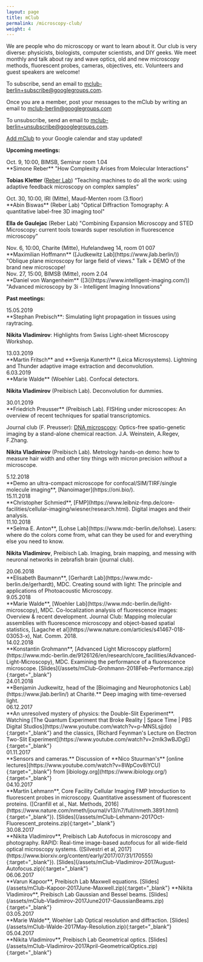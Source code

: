 ```yaml
---
layout: page
title: mClub
permalink: /microscopy-club/
weight: 4
---
```


<div class="micro-club-description">
	<p>We are people who do microscopy or want to learn about it. Our club is very diverse: physicists, biologists, computer scientists, and DIY geeks. We meet monthly and talk about ray and wave optics, old and new microscopy methods, fluorescent probes, cameras, objectives, etc. Volunteers and guest speakers are welcome! </p>
	<p>To subscribe, send an email to <a href="mailto:mclub-berlin+subscribe@googlegroups.com">mclub-berlin+subscribe@googlegroups.com</a>. </p>
	<p>Once you are a member, post your messages to the mClub by writing an email to  <a href="mailto:mclub-berlin@googlegroups.com">mclub-berlin@googlegroups.com</a></p>
	<p>To unsubscribe, send an email to <a href="mailto:mclub-berlin+unsubscribe@googlegroups.com">mclub-berlin+unsubscribe@googlegroups.com</a>. </p>
<p> <a href="https://calendar.google.com/calendar?cid=bjNwZTA3Z29hZW81djNkdmo0c2lrM2o5aWNAZ3JvdXAuY2FsZW5kYXIuZ29vZ2xlLmNvbQ">Add  mClub</a> to your Google calendar and stay updated!</p>
</div>

<div class="row">
<p><b>Upcoming meetings:</b></p>
	
<div class="col-md-2"> Oct. 9, 10:00, BIMSB, Seminar room 1.04  </div>
<div class="col-md-10" markdown="1"> 
**Simone Reber** "How Complexity Arises from Molecular Interactions"

**Tobias Kletter** ([Reber Lab](https://www.thereberlab.com/)) “Teaching machines to do all the work: using adaptive feedback microscopy on complex samples”  
</div>

<div class="col-md-2"> Oct. 30, 10:00, IRI (Mitte), Maud-Menten room (3.floor)  </div>
<div class="col-md-10" markdown="1"> 
**Abin Biswas** (Reber Lab) "Optical Diffraction Tomography: A quantitative label-free 3D imaging tool"

**Ella de Gaulejac** (Reber Lab)  "Combining Expansion Microscopy and STED Microscopy: current tools towards super resolution in fluorescence microscopy” 
</div>

<div class="col-md-2"> Nov. 6, 10:00, Charite (Mitte), Hufelandweg 14, room 01 007 </div>
<div class="col-md-10" markdown="1"> **Maximilian Hoffmann** ([Judkewitz Lab](https://www.jlab.berlin/)) "Oblique plane microscopy for large field of views." Talk + DEMO of the brand new microscope! </div>

<div class="col-md-2"> Nov. 27, 15:00, BIMSB (Mitte), room 2.04 </div>
<div class="col-md-10" markdown="1"> **Daniel von Wangenheim** ([3i](https://www.intelligent-imaging.com/)) "Advanced microscopy by 3i - Intelligent Imaging Innovations" </div>
</div>

<div class="row">
<p></p>
<p><b>Past meetings:</b></p>

<div class="col-md-2"> 15.05.2019 </div>
<div class="col-md-10" markdown="1"> 
**Stephan Prebisch**: Simulating light propagation in tissues using raytracing.

**Nikita Vladimirov**: Highlights from Swiss Light-sheet Microscopy Workshop. 
</div>

<div class="col-md-2"> 13.03.2019 </div>
<div class="col-md-10" markdown="1"> 
**Martin Fritsch** and **Svenja Kunerth** (Leica Microsystems). Lightning and Thunder adaptive image extraction and deconvolution.
</div>

<div class="col-md-2"> 6.03.2019 </div>
<div class="col-md-10" markdown="1"> 
**Marie Walde** (Woehler Lab). Confocal detectors.
	
**Nikita Vladimirov** (Preibisch Lab). Deconvolution for dummies.
</div>

<div class="col-md-2"> 30.01.2019 </div>
<div class="col-md-10" markdown="1">
**Friedrich Preusser** (Preibisch Lab). FISHing under microscopes: An overview of recent techniques for spatial transcriptomics. 

Journal club (F. Preusser): [DNA microscopy](https://doi.org/10.1101/471219): Optics-free spatio-genetic imaging by a stand-alone chemical reaction. J.A. Weinstein, A.Regev, F.Zhang.

**Nikita Vladimirov** (Preibisch Lab). Metrology hands-on demo: how to measure hair width and other tiny things with micron precision *without* a microscope.
</div>

<div class="col-md-2"> 5.12.2018 </div>
<div class="col-md-10" markdown="1">
**Demo an ultra-compact microscope for confocal/SIM/TIRF/single molecule imaging**, [Nanoimager](https://oni.bio/). 
</div>

<div class="col-md-2"> 15.11.2018 </div>
<div class="col-md-10" markdown="1">
**Christopher Schmied**, [FMP](https://www.leibniz-fmp.de/core-facilities/cellular-imaging/wiesner/research.html). Digital images and their analysis.
</div>

<div class="col-md-2"> 11.10.2018 </div>
<div class="col-md-10" markdown="1">
**Selma E. Anton**, [Lohse Lab](https://www.mdc-berlin.de/lohse). 	
Lasers: where do the colors come from, what can they be used for and everything else you need to know. 

**Nikita Vladimirov**, Preibisch Lab. 
Imaging, brain mapping, and messing with neuronal networks in zebrafish brain (journal club).
</div>

<div class="col-md-2"> 20.06.2018 </div>
<div class="col-md-10" markdown="1">
**Elisabeth Baumann**, [Gerhardt Lab](https://www.mdc-berlin.de/gerhardt), MDC.  
Creating sound with light: The principle and applications of Photoacoustic Microscopy. 
</div>

<div class="col-md-2"> 9.05.2018 </div>
<div class="col-md-10" markdown="1">
**Marie Walde**, [Woehler Lab](https://www.mdc-berlin.de/light-microscopy), MDC. 
Co-localization analysis of fluorescence images: Overview & recent development.  
Journal Club: Mapping molecular assemblies with fluorescence microscopy and object-based spatial statistics, [Lagache et al](https://www.nature.com/articles/s41467-018-03053-x), Nat. Comm. 2018. 
</div>
	
<div class="col-md-2"> 14.02.2018 </div>
<div class="col-md-10" markdown="1">
**Konstantin Grohmann**, [Advanced Light Microscopy platform](https://www.mdc-berlin.de/9126126/en/research/core_facilities/Advanced-Light-Microscopy), MDC.  
Examining the performance of a fluorescence microscope.
[Slides](/assets/mClub-Grohmann-2018Feb-Performance.zip){:target="_blank"}
</div>

<div class="col-md-2"> 24.01.2018 </div>
<div class="col-md-10" markdown="1">
**Benjamin Judkewitz, head of the [Bioimaging and Neurophotonics Lab](https://www.jlab.berlin/) at Charité.**  
Deep imaging with time-reversed light.
</div>

<div class="col-md-2"> 06.12.2017 </div>
<div class="col-md-10" markdown="1">
**An unresolved mystery of physics: the Double-Slit Experiment**. Watching [The Quantum Experiment that Broke Reality | Space Time | PBS Digital Studios](https://www.youtube.com/watch?v=p-MNSLsjjdo){:target="_blank"} and the classics, [Richard Feynman's Lecture on Electron Two-Slit Experiment](https://www.youtube.com/watch?v=2mIk3wBJDgE){:target="_blank"}
</div>

<div class="col-md-2"> 01.11.2017 </div>
<div class="col-md-10" markdown="1">
**Sensors and cameras.** Discussion of **Nico Stuurman's** [online lectures](https://www.youtube.com/watch?v=8WpCov8iYCU){:target="_blank"} from [ibiology.org](https://www.ibiology.org/){:target="_blank"}
</div>

<div class="col-md-2"> 04.10.2017 </div>
<div class="col-md-10" markdown="1">
**Martin Lehmann**, Core Facility Cellular Imaging FMP  
Introduction to fluorescent probes in microscopy. Quantitative assessment of fluorescent proteins. ([Cranfill et al., Nat. Methods, 2016](https://www.nature.com/nmeth/journal/v13/n7/full/nmeth.3891.html){:target="_blank"}).
[Slides](/assets/mClub-Lehmann-2017Oct-Fluorescent_proteins.zip){:target="_blank"}
</div>

<div class="col-md-2">
30.08.2017
</div>
<div class="col-md-10" markdown="1">
**Nikita Vladimirov**, Preibisch Lab  
Autofocus in microscopy and photography. RAPID: Real-time image-based autofocus for all wide-field optical microscopy systems. ([Silvestri et al, 2017](https://www.biorxiv.org/content/early/2017/07/31/170555){:target="_blank"}).
[Slides](/assets/mClub-Vladimirov-2017August-Autofocus.zip){:target="_blank"}
</div>

<div class="col-md-2">
06.06.2017
</div>
<div class="col-md-10" markdown="1">
**Varun Kapoor**, Preibisch Lab  
Maxwell equations. [Slides](/assets/mClub-Kapoor-2017June-Maxwell.zip){:target="_blank"}  
**Nikita Vladimirov**, Preibisch Lab  
Gaussian and Bessel beams. [Slides](/assets/mClub-Vladimirov-2017June2017-GaussianBeams.zip){:target="_blank"}
</div>

<div class="col-md-2">
03.05.2017
</div>
<div class="col-md-10" markdown="1">
**Marie Walde**, Woehler Lab  
Optical resolution and diffraction. [Slides](/assets/mClub-Walde-2017May-Resolution.zip){:target="_blank"}
</div>

<div class="col-md-2">
05.04.2017
</div>
<div class="col-md-10" markdown="1">
**Nikita Vladimirov**, Preibisch Lab  
Geometrical optics. [Slides](/assets/mClub-Vladimirov-2017April-GeometricalOptics.zip){:target="_blank"}
</div>

</div>



